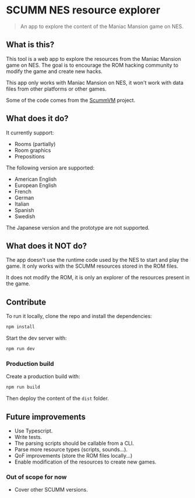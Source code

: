 # SCUMM NES resource explorer

> An app to explore the content of the Maniac Mansion game on NES.

## What is this?

This tool is a web app to explore the resources from the Maniac Mansion game on NES.
The goal is to encourage the ROM hacking community to modify the game and create new hacks.

This app only works with Maniac Mansion on NES, it won't work with data files from other platforms or other games.

Some of the code comes from the [ScummVM](https://github.com/scummvm) project.

## What does it do?

It currently support:

- Rooms (partially)
- Room graphics
- Prepositions

The following version are supported:

- American English
- European English
- French
- German
- Italian
- Spanish
- Swedish

The Japanese version and the prototype are not supported.

## What does it NOT do?

The app doesn't use the runtime code used by the NES to start and play the game. It only works with the SCUMM resources stored in the ROM files.

It does not modify the ROM, it is only an explorer of the resources present in the game.

## Contribute

To run it locally, clone the repo and install the dependencies:

```sh
npm install
```

Start the dev server with:

```sh
npm run dev
```

### Production build

Create a production build with:

```sh
npm run build
```

Then deploy the content of the `dist` folder.

## Future improvements

- Use Typescript.
- Write tests.
- The parsing scripts should be callable from a CLI.
- Parse more resource types (scripts, sounds...).
- QoF improvements (store the ROM files locally...)
- Enable modification of the resources to create new games.

### Out of scope for now

- Cover other SCUMM versions.
